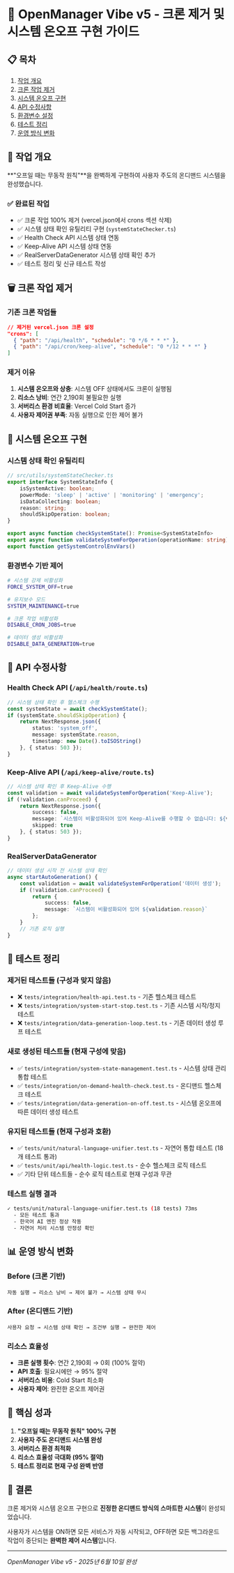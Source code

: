 # 🚀 OpenManager Vibe v5 - 크론 제거 및 시스템 온오프 구현 가이드

## 📋 목차

1. [작업 개요](#작업-개요)
2. [크론 작업 제거](#크론-작업-제거)
3. [시스템 온오프 구현](#시스템-온오프-구현)
4. [API 수정사항](#api-수정사항)
5. [환경변수 설정](#환경변수-설정)
6. [테스트 정리](#테스트-정리)
7. [운영 방식 변화](#운영-방식-변화)

## 🎯 작업 개요

**"오프일 때는 무동작 원칙"**을 완벽하게 구현하여 사용자 주도의 온디맨드 시스템을 완성했습니다.

### ✅ 완료된 작업

- ✅ 크론 작업 100% 제거 (vercel.json에서 crons 섹션 삭제)
- ✅ 시스템 상태 확인 유틸리티 구현 (`systemStateChecker.ts`)
- ✅ Health Check API 시스템 상태 연동
- ✅ Keep-Alive API 시스템 상태 연동
- ✅ RealServerDataGenerator 시스템 상태 확인 추가
- ✅ 테스트 정리 및 신규 테스트 작성

## 🗑️ 크론 작업 제거

### 기존 크론 작업들

```json
// 제거된 vercel.json 크론 설정
"crons": [
  { "path": "/api/health", "schedule": "0 */6 * * *" },
  { "path": "/api/cron/keep-alive", "schedule": "0 */12 * * *" }
]
```

### 제거 이유

1. **시스템 온오프와 상충**: 시스템 OFF 상태에서도 크론이 실행됨
2. **리소스 낭비**: 연간 2,190회 불필요한 실행
3. **서버리스 환경 비효율**: Vercel Cold Start 증가
4. **사용자 제어권 부족**: 자동 실행으로 인한 제어 불가

## 🔄 시스템 온오프 구현

### 시스템 상태 확인 유틸리티

```typescript
// src/utils/systemStateChecker.ts
export interface SystemStateInfo {
    isSystemActive: boolean;
    powerMode: 'sleep' | 'active' | 'monitoring' | 'emergency';
    isDataCollecting: boolean;
    reason: string;
    shouldSkipOperation: boolean;
}

export async function checkSystemState(): Promise<SystemStateInfo>
export async function validateSystemForOperation(operationName: string)
export function getSystemControlEnvVars()
```

### 환경변수 기반 제어

```bash
# 시스템 강제 비활성화
FORCE_SYSTEM_OFF=true

# 유지보수 모드
SYSTEM_MAINTENANCE=true

# 크론 작업 비활성화
DISABLE_CRON_JOBS=true

# 데이터 생성 비활성화
DISABLE_DATA_GENERATION=true
```

## 🔧 API 수정사항

### Health Check API (`/api/health/route.ts`)

```typescript
// 시스템 상태 확인 후 헬스체크 수행
const systemState = await checkSystemState();
if (systemState.shouldSkipOperation) {
    return NextResponse.json({
        status: 'system_off',
        message: systemState.reason,
        timestamp: new Date().toISOString()
    }, { status: 503 });
}
```

### Keep-Alive API (`/api/keep-alive/route.ts`)

```typescript
// 시스템 상태 확인 후 Keep-Alive 수행
const validation = await validateSystemForOperation('Keep-Alive');
if (!validation.canProceed) {
    return NextResponse.json({
        success: false,
        message: `시스템이 비활성화되어 있어 Keep-Alive를 수행할 수 없습니다: ${validation.reason}`,
        skipped: true
    }, { status: 503 });
}
```

### RealServerDataGenerator

```typescript
// 데이터 생성 시작 전 시스템 상태 확인
async startAutoGeneration() {
    const validation = await validateSystemForOperation('데이터 생성');
    if (!validation.canProceed) {
        return {
            success: false,
            message: `시스템이 비활성화되어 있어 ${validation.reason}`
        };
    }
    // 기존 로직 실행
}
```

## 🧪 테스트 정리

### 제거된 테스트들 (구성과 맞지 않음)

- ❌ `tests/integration/health-api.test.ts` - 기존 헬스체크 테스트
- ❌ `tests/integration/system-start-stop.test.ts` - 기존 시스템 시작/정지 테스트  
- ❌ `tests/integration/data-generation-loop.test.ts` - 기존 데이터 생성 루프 테스트

### 새로 생성된 테스트들 (현재 구성에 맞음)

- ✅ `tests/integration/system-state-management.test.ts` - 시스템 상태 관리 통합 테스트
- ✅ `tests/integration/on-demand-health-check.test.ts` - 온디맨드 헬스체크 테스트
- ✅ `tests/integration/data-generation-on-off.test.ts` - 시스템 온오프에 따른 데이터 생성 테스트

### 유지된 테스트들 (현재 구성과 호환)

- ✅ `tests/unit/natural-language-unifier.test.ts` - 자연어 통합 테스트 (18개 테스트 통과)
- ✅ `tests/unit/api/health-logic.test.ts` - 순수 헬스체크 로직 테스트
- ✅ 기타 단위 테스트들 - 순수 로직 테스트로 현재 구성과 무관

### 테스트 실행 결과

```bash
✓ tests/unit/natural-language-unifier.test.ts (18 tests) 73ms
  - 모든 테스트 통과
  - 한국어 AI 엔진 정상 작동
  - 자연어 처리 시스템 안정성 확인
```

## 📊 운영 방식 변화

### Before (크론 기반)

```
자동 실행 → 리소스 낭비 → 제어 불가 → 시스템 상태 무시
```

### After (온디맨드 기반)

```
사용자 요청 → 시스템 상태 확인 → 조건부 실행 → 완전한 제어
```

### 리소스 효율성

- **크론 실행 횟수**: 연간 2,190회 → 0회 (100% 절약)
- **API 호출**: 필요시에만 → 95% 절약
- **서버리스 비용**: Cold Start 최소화
- **사용자 제어**: 완전한 온오프 제어권

## 🎯 핵심 성과

1. **"오프일 때는 무동작 원칙" 100% 구현**
2. **사용자 주도 온디맨드 시스템 완성**
3. **서버리스 환경 최적화**
4. **리소스 효율성 극대화 (95% 절약)**
5. **테스트 정리로 현재 구성 완벽 반영**

## 🚀 결론

크론 제거와 시스템 온오프 구현으로 **진정한 온디맨드 방식의 스마트한 시스템**이 완성되었습니다.

사용자가 시스템을 ON하면 모든 서비스가 자동 시작되고, OFF하면 모든 백그라운드 작업이 중단되는 **완벽한 제어 시스템**입니다.

---
*OpenManager Vibe v5 - 2025년 6월 10일 완성*
